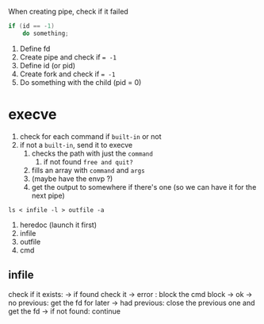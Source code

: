 When creating pipe, check if it failed
```c
if (id == -1)
	do something;
```

1. Define fd
2. Create pipe and check if `= -1`
3. Define id (or pid)
4. Create fork and check if `= -1`
5. Do something with the child (pid = 0)

# execve
1. check for each command if `built-in` or not
2. if not a `built-in`, send it to execve
	1. checks the path with just the `command`
		1. if not found `free and quit?`
	2. fills an array with `command` and `args`
	3. (maybe have the envp ?)
	4. get the output to somewhere if there's one (so we can have it for the next pipe)


`ls < infile -l > outfile -a`
1. heredoc (launch it first)
2. infile
3. outfile
4. cmd


## infile
check if it exists:
	-> if found check it
		-> error : block the cmd block
		-> ok
			-> no previous: get the fd for later
			-> had previous: close the previous one and get the fd
	-> if not found: continue
